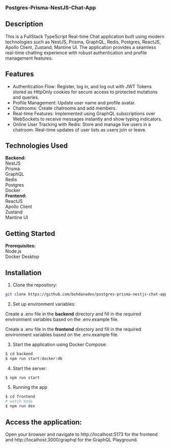 ### Postgres-Prisma-NestJS-Chat-App

## Description

This is a FullStack TypeScript Real-time Chat application built using modern technologies such as NestJS, Prisma, GraphQL, Redis, Postgres, ReactJS, Apollo Client, Zustand, Mantine UI. The application provides a seamless real-time chatting experience with robust authentication and profile management features.

## Features

- Authentication Flow: Register, log in, and log out with JWT Tokens stored as HttpOnly cookies for secure access to protected mutations and queries.
- Profile Management: Update user name and profile avatar.
- Chatrooms: Create chatrooms and add members.
- Real-time Features: Implemented using GraphQL subscriptions over WebSockets to receive messages instantly and show typing indicators.
- Online User Tracking with Redis: Store and manage live users in a chatroom. Real-time updates of user lists as users join or leave.

## Technologies Used

**Backend:**  
NestJS  
Prisma  
GraphQL  
Redis  
Postgres  
Docker  
**Frontend:**  
ReactJS  
Apollo Client  
Zustand  
Mantine UI

## Getting Started

**Prerequisites:**  
Node.js  
Docker Desktop

## Installation

1. Clone the repository:

```bash
git clone https://github.com/bohdanadev/postgres-prisma-nestjs-chat-app.git
```

2. Set up environment variables:

Create a .env file in the **backend** directory and fill in the required environment variables based on the .env.example file.

Create a .env file in the **frontend** directory and fill in the required environment variables based on the .env.example file.

3. Start the application using Docker Compose:

```bash
$ cd backend
$ npm run start:docker:db
```

4. Start the server:

```bash
$ npm run start
```

5. Running the app

```bash
$ cd frontend
# watch mode
$ npm run dev
```

## Access the application:

Open your browser and navigate to http://localhost:5173 for the frontend and http://localhost:3000/graphql for the GraphQL Playground.
